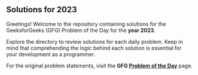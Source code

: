 ## Solutions for 2023

Greetings! Welcome to the repository containing solutions for the GeeksforGeeks (GFG) Problem of the Day for the **year 2023**.

Explore the directory to review solutions for each daily problem. Keep in mind that comprehending the logic behind each solution is essential for your development as a programmer.

For the original problem statements, visit the **GFG [Problem of the Day](https://practice.geeksforgeeks.org/problem-of-the-day)** page.